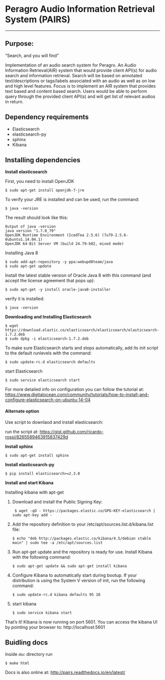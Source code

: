 # Peragro Audio Information Retrieval System (PAIRS)
----
## Purpose:
“Search, and you will find”

Implementation of an audio search system for Peragro. An Audio Information Retrieval(AIR)
system that would provide client API(s) for audio search and information retrieval.
Search will be based on annotated text/descriptions or tags/labels associated
with an audio as well as on low and high level features. Focus is to implement
an AIR system that provides text based and content based search. Users would be
able to perform query through the provided client API(s) and will get list of relevant audios in return.

## Dependency requirements

* Elasticsearch
* elasticsearch-py
* sphinx
* Kibana

## Installing dependencies
**Install elasticsearch**

First, you need to install OpenJDK

    $ sudo apt-get install openjdk-7-jre

To verify your JRE is installed and can be used, run the command:

    $ java -version

The result should look like this:

    Output of java -version
    java version "1.7.0_79"
    OpenJDK Runtime Environment (IcedTea 2.5.6) (7u79-2.5.6-0ubuntu1.14.04.1)
    OpenJDK 64-Bit Server VM (build 24.79-b02, mixed mode)


Installing Java 8

    $ sudo add-apt-repository -y ppa:webupd8team/java
    $ sudo apt-get update

Install the latest stable version of Oracle Java 8 with this command (and accept the license agreement that pops up):

    $ sudo apt-get -y install oracle-java8-installer

verify it is installed:

    $ java -version

**Downloading and Installing Elasticsearch**

    $ wget https://download.elastic.co/elasticsearch/elasticsearch/elasticsearch-1.7.2.deb
    $ sudo dpkg -i elasticsearch-1.7.2.deb

To make sure Elasticsearch starts and stops automatically, add its init script to the default runlevels with the command:

    $ sudo update-rc.d elasticsearch defaults

start Elasticsearch

    $ sudo service elasticsearch start

For more detailed info on configuration you can follow the tutorial at: https://www.digitalocean.com/community/tutorials/how-to-install-and-configure-elasticsearch-on-ubuntu-14-04

#### Alternate option


Use script to downlaod and install elasticsearch:

run the script at: https://gist.github.com/ricardo-rossi/8265589463915837429d


**Install sphinx**

    $ sudo apt-get install sphinx


**Install elasticsearch-py**

    $ pip install elasticsearch>=2.3.0


**Install and start Kibana**

Installing kibana with apt-get

1. Download and install the Public Signing Key:

        $ wget -qO - https://packages.elastic.co/GPG-KEY-elasticsearch | sudo apt-key add -

2. Add the repository definition to your /etc/apt/sources.list.d/kibana.list file:

       $ echo "deb http://packages.elastic.co/kibana/4.5/debian stable main" | sudo tee -a /etc/apt/sources.list

3. Run apt-get update and the repository is ready for use. Install Kibana with the following command:

       $ sudo apt-get update && sudo apt-get install kibana

4. Configure Kibana to automatically start during bootup. If your distribution is using the System V version of init, run the following command:

       $ sudo update-rc.d kibana defaults 95 10

5. start kibana

       $ sudo service kibana start

That’s it! Kibana is now running on port 5601. You can access the kibana UI by pointing your browser to:
http://localhost:5601

## Buidling docs

Inside `doc` directory run

    $ make html
    
Docs is also online at: http://pairs.readthedocs.io/en/latest/ 

